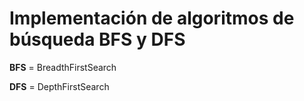 # Implementación de algoritmos de búsqueda BFS y DFS

**BFS** = BreadthFirstSearch

**DFS** = DepthFirstSearch